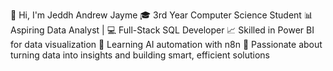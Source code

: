 👋 Hi, I'm Jeddh Andrew Jayme
🎓 3rd Year Computer Science Student
📊 Aspiring Data Analyst | 💻 Full-Stack SQL Developer
📈 Skilled in Power BI for data visualization
🤖 Learning AI automation with n8n
🚀 Passionate about turning data into insights and building smart, efficient solutions

